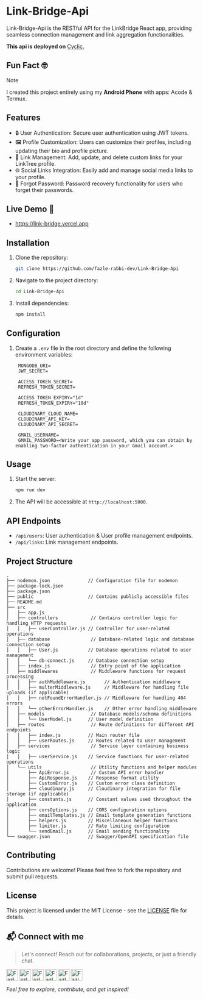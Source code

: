# Link-Bridge-Api

Link-Bridge-Api is the RESTful API for the LinkBridge React app, providing seamless connection management and link aggregation functionalities.

**This api is deployed on** <a href="https://cyclic.sh">Cyclic.</a>

## Fun Fact 🤓
> [!NOTE]
> I created this project entirely using my **Android Phone** with apps: Acode & Termux.

## Features

- 🔒 User Authentication: Secure user authentication using JWT tokens.
- 🖼️ Profile Customization: Users can customize their profiles, including updating their bio and profile picture.
- 🔗 Link Management: Add, update, and delete custom links for your LinkTree profile.
- 🌐 Social Links Integration: Easily add and manage social media links to your profile.
- 🔑 Forgot Password: Password recovery functionality for users who forget their passwords.

## Live Demo 🎉
- https://link-bridge.vercel.app

## Installation

1. Clone the repository:
   ```bash
   git clone https://github.com/fazle-rabbi-dev/Link-Bridge-Api
   ```
2. Navigate to the project directory:
   ```bash
   cd Link-Bridge-Api
   ```
3. Install dependencies:
   ```bash
   npm install
   ```

## Configuration

1. Create a `.env` file in the root directory and define the following environment variables:
   ```plaintext
    MONGODB_URI=
    JWT_SECRET=
    
    ACCESS_TOKEN_SECRET=
    REFRESH_TOKEN_SECRET=
    
    ACCESS_TOKEN_EXPIRY="1d"
    REFRESH_TOKEN_EXPIRY="10d"
    
    CLOUDINARY_CLOUD_NAME=
    CLOUDINARY_API_KEY=
    CLOUDINARY_API_SECRET=
    
    GMAIL_USERNAME=
    GMAIL_PASSWORD=<Write your app password, which you can obtain by enabling two-factor authentication in your Gmail account.>

   ```

## Usage

1. Start the server:
   ```bash
   npm run dev
   ```
2. The API will be accessible at `http://localhost:5000`.

## API Endpoints

- `/api/users`: User authentication & User profile management endpoints.
- `/api/links`: Link management endpoints.

## Project Structure
```
.
├── nodemon.json              // Configuration file for nodemon
├── package-lock.json
├── package.json
├── public                    // Contains publicly accessible files
├── README.md
├── src
│   ├── app.js
│   ├── controllers            // Contains controller logic for handling HTTP requests
│   │   ├── userController.js // Controller for user-related operations
│   ├── database               // Database-related logic and database connection setup
│   │   ├── User.js           // Database operations related to user management
│   │   └── db-connect.js     // Database connection setup
│   ├── index.js               // Entry point of the application
│   ├── middlewares            // Middleware functions for request processing
│   │   ├── authMiddleware.js       // Authentication middleware
│   │   ├── multerMiddleware.js     // Middleware for handling file uploads (if applicable)
│   │   ├── notFoundErrorHandler.js // Middleware for handling 404 errors
│   │   └── otherErrorHandler.js    // Other error handling middleware
│   ├── models                 // Database models/schema definitions
│   │   └── UserModel.js      // User model definition
│   ├── routes                 // Route definitions for different API endpoints
│   │   ├── index.js          // Main router file
│   │   ├── userRoutes.js     // Routes related to user management
│   ├── services               // Service layer containing business logic
│   │   ├── userService.js    // Service functions for user-related operations
│   └── utils                  // Utility functions and helper modules
│       ├── ApiError.js        // Custom API error handler
│       ├── ApiResponse.js    // Response format utility
│       ├── CustomError.js    // Custom error class definition
│       ├── cloudinary.js     // Cloudinary integration for file storage (if applicable)
│       ├── constants.js      // Constant values used throughout the application
│       ├── corsOptions.js    // CORS configuration options
│       ├── emailTemplates.js // Email template generation functions
│       ├── helpers.js        // Miscellaneous helper functions
│       ├── limiter.js        // Rate limiting configuration
│       └── sendEmail.js      // Email sending functionality
└── swagger.json              // Swagger/OpenAPI specification file
```

## Contributing

Contributions are welcome! Please feel free to fork the repository and submit pull requests.

## License

This project is licensed under the MIT License - see the [LICENSE](LICENSE) file for details.

## 📬 Connect with me

> Let's connect! Reach out for collaborations, projects, or just a friendly chat.

<a target="_blank" href="https://linkedin.com/in/fazlerabbidev" ><img align="center" src="https://cdn.jsdelivr.net/npm/simple-icons@3.0.1/icons/linkedin.svg" alt="Fazle Rabbi" height="30" width="auto" /></a>
<a target="_blank" href="https://twitter.com/fazle_rabbi_dev" ><img align="center" src="https://seeklogo.com/images/T/twitter-x-logo-101C7D2420-seeklogo.com.png?v=638258862800000000" alt="Fazle Rabbi" height="30" width="auto" /></a>
<a target="_blank" href="https://medium.com/@fazle-rabbi-dev" ><img align="center" src="https://cdn.jsdelivr.net/npm/simple-icons@3.0.1/icons/medium.svg" alt="Fazle Rabbi" height="30" width="auto" /></a>
<a target="_blank" href="https://dev.to/fazle-rabbi-dev" ><img align="center" src="https://seeklogo.com/images/D/dev-to-logo-BDC0EFA32F-seeklogo.com.png" alt="Fazle Rabbi" height="30" width="auto" /></a>
<a target="_blank" href="https://facebook.com/fazlerabbidev" ><img align="center" src="https://seeklogo.com/images/F/facebook-icon-black-logo-133935095E-seeklogo.com.png" alt="Fazle Rabbi" height="30" width="auto" /></a>
<a target="_blank" href="https://instagram.com/fazle_rabbi_dev" ><img align="center" src="https://cdn.jsdelivr.net/npm/simple-icons@3.0.1/icons/instagram.svg" alt="Fazle Rabbi" height="30" width="auto" /></a>

*Feel free to explore, contribute, and get inspired!*

